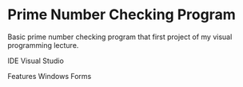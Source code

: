 # Prime Number Checking Program

Basic prime number checking program that first project of my visual programming lecture. 

 IDE Visual Studio

Features Windows Forms
